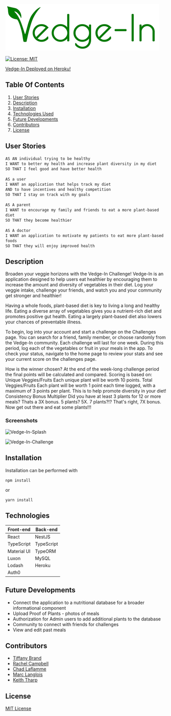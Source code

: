 
![Vedge-In](client/src/assets/images/stroked-vedgeIn-logo-480.png)

[![License: MIT](https://img.shields.io/github/license/tiffany-brand/veg-out?style=plastic)](./LICENSE)

[Vedge-In Deployed on Heroku!](https://vedge-in.herokuapp.com/)

 ## Table Of Contents

 1. [User Stories](#user-stories)
 2. [Description](#description)
 3. [Installation](#installation)
 4. [Technologies Used](#technologies)
 5. [Future Developments](#future-developments)
 6. [Contributors](#contributors)
 7. [License](#license)

 ## User Stories

   ``` 
   AS AN individual trying to be healthy
   I WANT to better my health and increase plant diversity in my diet
   SO THAT I feel good and have better health

   AS a user
   I WANT an application that helps track my diet
   AND to have incentives and healthy competition
   SO THAT I stay on track with my goals

   AS A parent
   I WANT to encourage my family and friends to eat a more plant-based diet
   SO THAT they become healthier

   AS A doctor
   I WANT an application to motivate my patients to eat more plant-based foods
   SO THAT they will enjoy improved health

   ```

 ## Description

Broaden your veggie horizons with the Vedge-In Challenge! Vedge-In is an application designed to help users eat healthier by encouraging them to increase the amount and diversity of vegetables in their diet. Log your veggie intake, challenge your friends, and watch you and your community get stronger and healthier! 

Having a whole foods, plant-based diet is key to living a long and healthy life. Eating a diverse array of vegetables gives you a nutrient-rich diet and promotes positive gut health. Eating a largely plant-based diet also lowers your chances of preventable illness. 

To begin, log into your account and start a challenge on the Challenges page. You can search for a friend, family member, or choose randomly from the Vedge-In community. Each challenge will last for one week. During this period, log each of the vegetables or fruit in your meals in the app. To check your status, navigate to the home page to review your stats and see your current score on the challenges page. 

How is the winner chosen? At the end of the week-long challenge period the final points will be calculated and compared. Scoring is based on: Unique Veggies/Fruits Each unique plant will be worth 10 points. Total Veggies/Fruits Each plant will be worth 1 point each time logged, with a maximum of 3 points per plant. This is to help promote diversity in your diet! Consistency Bonus Multiplier Did you have at least 3 plants for 12 or more meals? Thats a 3X bonus. 5 plants? 5X. 7 plants?!? That's right, 7X bonus. Now get out there and eat some plants!!!

### Screenshots

![Vedge-In-Splash](https://user-images.githubusercontent.com/16748389/100818146-88444600-3417-11eb-8cde-dc7efe156937.JPG)

![Vedge-In-Challenge](https://user-images.githubusercontent.com/16748389/101248010-c462f980-36ea-11eb-8392-0c26d155eb86.JPG)


 ## Installation

 Installation can be performed with

 ``` 
 npm install
 ```
or

```
yarn install
```


 ## Technologies

| Front-end          | Back-end         | 
|--------------------|------------------|
| React              | NestJS           |  
| TypeScript         | TypeScript       |   
| Material UI        | TypeORM          | 
| Luxon              | MySQL            |
| Lodash             | Heroku           |
| Auth0              |                  |




 ## Future Developments

 * Connect the application to a nutritional database for a broader informational component
 * Upload Proof of Plants - photos of meals
 * Authorization for Admin users to add additional plants to the database
 * Community to connect with friends for challenges
 * View and edit past meals


 ## Contributors

* [Tiffany Brand](https://github.com/tiffany-brand)
* [Rachel Campbell](https://github.com/relizabet)
* [Chad Laflamme](https://github.com/cjlaflamme1)
* [Marc Langlois](https://github.com/mlanglois333)
* [Keith Tharp](https://github.com/keiththarp)


 ## License
[MIT License](./LICENSE)

 